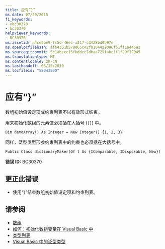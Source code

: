 ```yaml
---
title: 应有“}”
ms.date: 07/20/2015
f1_keywords:
- vbc30370
- bc30370
helpviewer_keywords:
- BC30370
ms.assetid: a4ce9be9-fc5d-46ec-a217-c3428bd0b97e
ms.openlocfilehash: afb4351b578865c42f0104422096f61ff1a446e2
ms.sourcegitcommit: 5c1abeec15fbddcc7dbaa729fabc1f1f29f12045
ms.translationtype: MT
ms.contentlocale: zh-CN
ms.lasthandoff: 03/15/2019
ms.locfileid: "58043800"
---
```

# <a name="-expected"></a>应有“}”
数组初始值设定项或约束列表不以有效形式结束。  
  
 用来初始化数组的元素值必须括在大括号 (`{}`) 中。  
  
```  
Dim demoArray() As Integer = New Integer() {1, 2, 3}   
```  
  
 同样，泛型类型形参约束列表中的约束也必须括在大括号中。  
  
```  
Public Class dictionaryMaker(Of t As {IComparable, IDisposable, New})   
```  
  
 **错误 ID:** BC30370  
  
## <a name="to-correct-this-error"></a>更正此错误  
  
-   使用“}”结束数组初始值设定项和约束列表。  
  
## <a name="see-also"></a>请参阅

- [数组](../../visual-basic/programming-guide/language-features/arrays/index.md)
- [如何：初始化数组变量在 Visual Basic 中](../../visual-basic/programming-guide/language-features/arrays/how-to-initialize-an-array-variable.md)
- [类型列表](../../visual-basic/language-reference/statements/type-list.md)
- [Visual Basic 中的泛型类型](../../visual-basic/programming-guide/language-features/data-types/generic-types.md)
